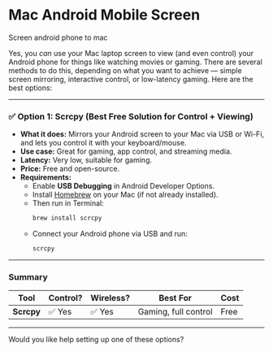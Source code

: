 # Mac Android Mobile Screen
Screen android phone to mac 

Yes, you *can* use your Mac laptop screen to view (and even control) your Android phone for things like watching movies or gaming. There are several methods to do this, depending on what you want to achieve — simple screen mirroring, interactive control, or low-latency gaming. Here are the best options:

---

### ✅ **Option 1: Scrcpy (Best Free Solution for Control + Viewing)**
- **What it does:** Mirrors your Android screen to your Mac via USB or Wi-Fi, and lets you control it with your keyboard/mouse.
- **Use case:** Great for gaming, app control, and streaming media.
- **Latency:** Very low, suitable for gaming.
- **Price:** Free and open-source.
- **Requirements:**
  - Enable **USB Debugging** in Android Developer Options.
  - Install [Homebrew](https://brew.sh/) on your Mac (if not already installed).
  - Then run in Terminal:
    ```bash
    brew install scrcpy
    ```
  - Connect your Android phone via USB and run:
    ```bash
    scrcpy
    ```

---

### Summary

| Tool       | Control? | Wireless? | Best For              | Cost    |
|------------|----------|-----------|------------------------|---------|
| **Scrcpy** | ✅ Yes    | ✅ Yes     | Gaming, full control   | Free    |

---

Would you like help setting up one of these options?
